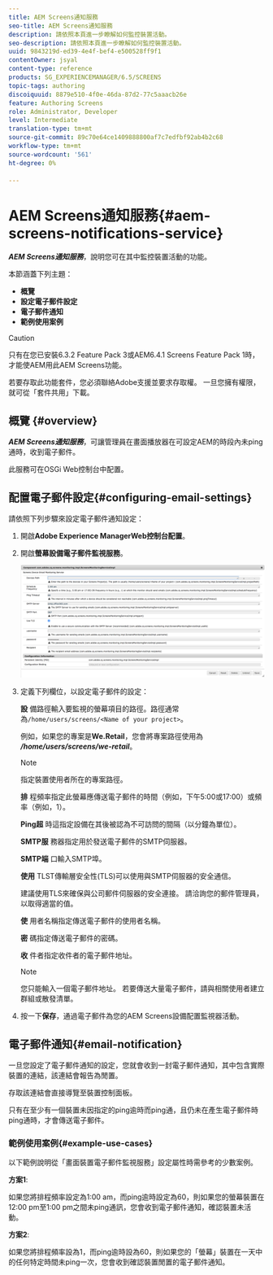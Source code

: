```yaml
---
title: AEM Screens通知服務
seo-title: AEM Screens通知服務
description: 請依照本頁進一步瞭解如何監控裝置活動。
seo-description: 請依照本頁進一步瞭解如何監控裝置活動。
uuid: 9843219d-ed39-4e4f-bef4-e500528ff9f1
contentOwner: jsyal
content-type: reference
products: SG_EXPERIENCEMANAGER/6.5/SCREENS
topic-tags: authoring
discoiquuid: 8879e510-4f0e-46da-87d2-77c5aaacb26e
feature: Authoring Screens
role: Administrator, Developer
level: Intermediate
translation-type: tm+mt
source-git-commit: 89c70e64ce1409888800af7c7edfbf92ab4b2c68
workflow-type: tm+mt
source-wordcount: '561'
ht-degree: 0%

---
```



# AEM Screens通知服務{#aem-screens-notifications-service}

<!--removed from metadata: admitteddomains: @adobe.com;@caesars.com-->

***AEM Screens通知服務***，說明您可在其中監控裝置活動的功能。

本節涵蓋下列主題：

* **概覽**
* **設定電子郵件設定**
* **電子郵件通知**
* **範例使用案例**

>[!CAUTION]
>
>只有在您已安裝6.3.2 Feature Pack 3或AEM6.4.1 Screens Feature Pack 1時，才能使AEM用此AEM Screens功能。
>
>若要存取此功能套件，您必須聯絡Adobe支援並要求存取權。 一旦您擁有權限，就可從「套件共用」下載。

## 概覽 {#overview}

***AEM Screens通知服務***，可讓管理員在畫面播放器在可設定AEM的時段內未ping通時，收到電子郵件。

此服務可在OSGi Web控制台中配置。

## 配置電子郵件設定{#configuring-email-settings}

請依照下列步驟來設定電子郵件通知設定：

1. 開啟&#x200B;**Adobe Experience ManagerWeb控制台配置**。
1. 開啟&#x200B;**螢幕設備電子郵件監視服務**。

   ![screen_shot_2018-04-26at44602pm](assets/screen_shot_2018-04-26at44602pm.png)

1. 定義下列欄位，以設定電子郵件的設定：

   **設** 備路徑輸入要監視的螢幕項目的路徑。路徑通常為`/home/users/screens/<Name of your project>`。

   例如，如果您的專案是&#x200B;**We.Retail**，您會將專案路徑使用為&#x200B;***/home/users/screens/we-retail***。

   >[!NOTE]
   >
   >指定裝置使用者所在的專案路徑。

   **排** 程頻率指定此螢幕應傳送電子郵件的時間（例如，下午5:00或17:00）或頻率（例如，1）。

   **Ping超** 時這指定設備在其後被認為不可訪問的間隔（以分鐘為單位）。

   **SMTP服** 務器指定用於發送電子郵件的SMTP伺服器。

   **SMTP端** 口輸入SMTP埠。

   **使用** TLST傳輸層安全性(TLS)可以使用與SMTP伺服器的安全通信。

   建議使用TLS來確保與公司郵件伺服器的安全連接。 請洽詢您的郵件管理員，以取得適當的值。

   **使** 用者名稱指定傳送電子郵件的使用者名稱。

   **密** 碼指定傳送電子郵件的密碼。

   **收** 件者指定收件者的電子郵件地址。

   >[!NOTE]
   >
   >您只能輸入一個電子郵件地址。 若要傳送大量電子郵件，請與相關使用者建立群組或散發清單。

1. 按一下&#x200B;**保存**，通過電子郵件為您的AEM Screens設備配置監視器活動。

## 電子郵件通知{#email-notification}

一旦您設定了電子郵件通知的設定，您就會收到一封電子郵件通知，其中包含實際裝置的連結，該連結會報告為閒置。

存取該連結會直接導覽至裝置控制面板。

只有在至少有一個裝置未因指定的ping逾時而ping通，且仍未在產生電子郵件時ping通時，才會傳送電子郵件。

### 範例使用案例{#example-use-cases}

以下範例說明從「畫面裝置電子郵件監視服務」設定屬性時需參考的少數案例。

**方案1**:

如果您將排程頻率設定為1:00 am，而ping逾時設定為60，則如果您的螢幕裝置在12:00 pm至1:00 pm之間未ping通訊，您會收到電子郵件通知，確認裝置未活動。

**方案2**:

如果您將排程頻率設為1，而ping逾時設為60，則如果您的「螢幕」裝置在一天中的任何特定時間未ping一次，您會收到確認裝置閒置的電子郵件通知。
